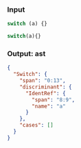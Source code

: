 ### Input
```js
switch (a) {}
```

```js min
switch(a){}
```

### Output: ast
```json
{
  "Switch": {
    "span": "0:13",
    "discriminant": {
      "IdentRef": {
        "span": "8:9",
        "name": "a"
      }
    },
    "cases": []
  }
}
```
